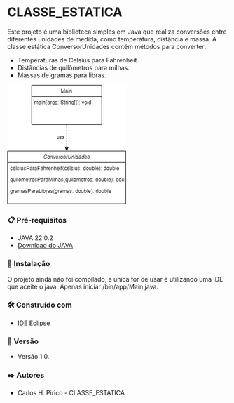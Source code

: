 # CLASSE_ESTATICA
Este projeto é uma biblioteca simples em Java que realiza conversões entre diferentes unidades de medida, como temperatura, distância e massa. A classe estática ConversorUnidades contém métodos para converter:

- Temperaturas de Celsius para Fahrenheit.
- Distâncias de quilômetros para milhas.
- Massas de gramas para libras.

![Diagrama](./diagrama/DiagramaClasse.jpg)

### 📋 Pré-requisitos
- JAVA 22.0.2
- [Download do JAVA](https://www.oracle.com/java/technologies/javase/22-0-2-relnotes.html)

### 🔧 Instalação
O projeto ainda não foi compilado, a unica for de usar é utilizando uma IDE que aceite o java.
Apenas iniciar /bin/app/Main.java.

### 🛠️ Construído com
- IDE Eclipse

### 📌 Versão
- Versão 1.0.

### ✒️ Autores
- Carlos H. Pirico - CLASSE_ESTATICA
